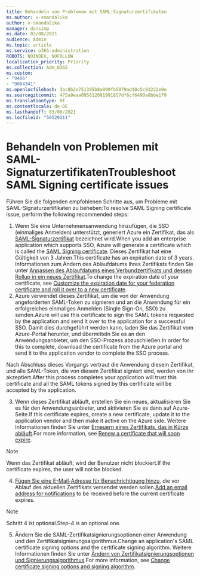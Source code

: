```yaml
---
title: Behandeln von Problemen mit SAML-Signaturzertifikaten
ms.author: v-smandalika
author: v-smandalika
manager: dansimp
ms.date: 03/08/2021
audience: Admin
ms.topic: article
ms.service: o365-administration
ROBOTS: NOINDEX, NOFOLLOW
localization_priority: Priority
ms.collection: Adm_O365
ms.custom:
- "9406"
- "9004341"
ms.openlocfilehash: 3bc8b2e751395b8a099fb5079ad40c5c93222e0e
ms.sourcegitcommit: 475a9eaa095812091991857df6cf6490a8bbe179
ms.translationtype: HT
ms.contentlocale: de-DE
ms.lasthandoff: 03/08/2021
ms.locfileid: "50529211"
---
```

# <a name="troubleshoot-saml-signing-certificate-issues"></a><span data-ttu-id="35f1f-102">Behandeln von Problemen mit SAML-Signaturzertifikaten</span><span class="sxs-lookup"><span data-stu-id="35f1f-102">Troubleshoot SAML Signing certificate issues</span></span>

<span data-ttu-id="35f1f-103">Führen Sie die folgenden empfohlenen Schritte aus, um Probleme mit SAML-Signaturzertifikaten zu beheben:</span><span class="sxs-lookup"><span data-stu-id="35f1f-103">To resolve SAML Signing certificate issue, perform the following recommended steps:</span></span>

1. <span data-ttu-id="35f1f-104">Wenn Sie eine Unternehmensanwendung hinzufügen, die SSO (einmaliges Anmelden) unterstützt, generiert Azure ein Zertifikat, das als [SAML-Signaturzertifikat](https://docs.microsoft.com/azure/active-directory/manage-apps/manage-certificates-for-federated-single-sign-on#auto-generated-certificate-for-gallery-and-non-gallery-applications) bezeichnet wird.</span><span class="sxs-lookup"><span data-stu-id="35f1f-104">When you add an enterprise application which supports SSO, Azure will generate a certificate which is called the [SAML Signing certificate](https://docs.microsoft.com/azure/active-directory/manage-apps/manage-certificates-for-federated-single-sign-on#auto-generated-certificate-for-gallery-and-non-gallery-applications).</span></span> <span data-ttu-id="35f1f-105">Dieses Zertifikat hat eine Gültigkeit von 3 Jahren.</span><span class="sxs-lookup"><span data-stu-id="35f1f-105">This certificate has an expiration date of 3 years.</span></span> <span data-ttu-id="35f1f-106">Informationen zum Ändern des Ablaufdatums Ihres Zertifikats finden Sie unter [Anpassen des Ablaufdatums eines Verbundzertifikats und dessen Rollup in ein neues Zertifikat](https://docs.microsoft.com/azure/active-directory/manage-apps/manage-certificates-for-federated-single-sign-on#customize-the-expiration-date-for-your-federation-certificate-and-roll-it-over-to-a-new-certificate).</span><span class="sxs-lookup"><span data-stu-id="35f1f-106">To change the expiration date of your certificate, see [Customize the expiration date for your federation certificate and roll it over to a new certificate](https://docs.microsoft.com/azure/active-directory/manage-apps/manage-certificates-for-federated-single-sign-on#customize-the-expiration-date-for-your-federation-certificate-and-roll-it-over-to-a-new-certificate).</span></span>
2. <span data-ttu-id="35f1f-107">Azure verwendet dieses Zertifikat, um die von der Anwendung angeforderten SAML-Token zu signieren und an die Anwendung für ein erfolgreiches einmaliges Anmelden (Single Sign-On, SSO) zu senden.</span><span class="sxs-lookup"><span data-stu-id="35f1f-107">Azure will use this certificate to sign the SAML tokens requested by the application and send it over to the application for a successful SSO.</span></span> <span data-ttu-id="35f1f-108">Damit dies durchgeführt werden kann, laden Sie das Zertifikat vom Azure-Portal herunter, und übermitteln Sie es an den Anwendungsanbieter, um den SSO-Prozess abzuschließen.</span><span class="sxs-lookup"><span data-stu-id="35f1f-108">In order for this to complete, download the certificate from the Azure portal and send it to the application vendor to complete the SSO process.</span></span>

<span data-ttu-id="35f1f-109">Nach Abschluss dieses Vorgangs vertraut die Anwendung diesem Zertifikat, und alle SAML-Token, die von diesem Zertifikat signiert sind, werden von ihr akzeptiert.</span><span class="sxs-lookup"><span data-stu-id="35f1f-109">After this process completes your application will trust this certificate and all the SAML tokens signed by this certificate will be accepted by the application.</span></span>

3. <span data-ttu-id="35f1f-110">Wenn dieses Zertifikat abläuft, erstellen Sie ein neues, aktualisieren Sie es für den Anwendungsanbieter, und aktivieren Sie es dann auf Azure-Seite.</span><span class="sxs-lookup"><span data-stu-id="35f1f-110">If this certificate expires, create a new certificate, update it to the application vendor and then make it active on the Azure side.</span></span> <span data-ttu-id="35f1f-111">Weitere Informationen finden Sie unter [Erneuern eines Zertifikats, das in Kürze abläuft](https://docs.microsoft.com/azure/active-directory/manage-apps/manage-certificates-for-federated-single-sign-on#renew-a-certificate-that-will-soon-expire).</span><span class="sxs-lookup"><span data-stu-id="35f1f-111">For more information, see [Renew a certificate that will soon expire](https://docs.microsoft.com/azure/active-directory/manage-apps/manage-certificates-for-federated-single-sign-on#renew-a-certificate-that-will-soon-expire).</span></span>

> [!NOTE]
> <span data-ttu-id="35f1f-112">Wenn das Zertifikat abläuft, wird der Benutzer nicht blockiert.</span><span class="sxs-lookup"><span data-stu-id="35f1f-112">If the certificate expires, the user will not be blocked.</span></span>

4. <span data-ttu-id="35f1f-113">[Fügen Sie eine E-Mail-Adresse für Benachrichtigung hinzu](https://docs.microsoft.com/azure/active-directory/manage-apps/manage-certificates-for-federated-single-sign-on#add-email-notification-addresses-for-certificate-expiration), die vor Ablauf des aktuellen Zertifikats versendet werden sollen.</span><span class="sxs-lookup"><span data-stu-id="35f1f-113">[Add an email address for notifications](https://docs.microsoft.com/azure/active-directory/manage-apps/manage-certificates-for-federated-single-sign-on#add-email-notification-addresses-for-certificate-expiration) to be received before the current certificate expires.</span></span>

> [!NOTE]
> <span data-ttu-id="35f1f-114">Schritt 4 ist optional.</span><span class="sxs-lookup"><span data-stu-id="35f1f-114">Step-4 is an optional one.</span></span>

5. <span data-ttu-id="35f1f-115">Ändern Sie die SAML-Zertifikatsignierungsoptionen einer Anwendung und den Zertifikatsignierungsalgorithmus.</span><span class="sxs-lookup"><span data-stu-id="35f1f-115">Change an application's SAML certificate signing options and the certificate signing algorithm.</span></span> <span data-ttu-id="35f1f-116">Weitere Informationen finden Sie unter [Ändern von Zertifikatsignierungsoptionen und Signierungsalgorithmus](https://docs.microsoft.com/azure/active-directory/manage-apps/certificate-signing-options).</span><span class="sxs-lookup"><span data-stu-id="35f1f-116">For more information, see [Change certificate signing options and signing algorithm](https://docs.microsoft.com/azure/active-directory/manage-apps/certificate-signing-options).</span></span>

